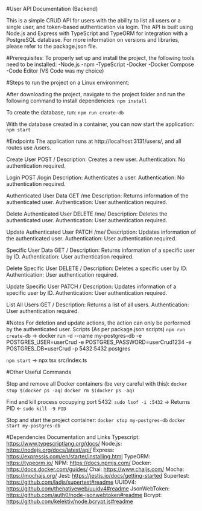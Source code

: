 #User API Documentation (Backend)

This is a simple CRUD API for users with the ability to list all users or a single user, and token-based authentication via login. The API is built using Node.js and Express with TypeScript and TypeORM for integration with a PostgreSQL database. For more information on versions and libraries, please refer to the package.json file.

#Prerequisites:
To properly set up and install the project, the following tools need to be installed:
-Node.js
-npm
-TypeScript
-Docker
-Docker Compose
-Code Editor (VS Code was my choice)

#Steps to run the project on a Linux environment:

After downloading the project, navigate to the project folder and run the following command to install dependencies:
`npm install`

To create the database, run:
`npm run create-db`

With the database created in a container, you can now start the application:
`npm start`


#Endpoints
The application runs at http://localhost:3131/users/, and all routes use /users.

Create User
POST /
Description: Creates a new user.
Authentication: No authentication required.

Login
POST /login
Description: Authenticates a user.
Authentication: No authentication required.

Authenticated User Data
GET /me
Description: Returns information of the authenticated user.
Authentication: User authentication required.

Delete Authenticated User
DELETE /me/
Description: Deletes the authenticated user.
Authentication: User authentication required.

Update Authenticated User
PATCH /me/
Description: Updates information of the authenticated user.
Authentication: User authentication required.

Specific User Data
GET /
Description: Returns information of a specific user by ID.
Authentication: User authentication required.

Delete Specific User
DELETE /
Description: Deletes a specific user by ID.
Authentication: User authentication required.

Update Specific User
PATCH /
Description: Updates information of a specific user by ID.
Authentication: User authentication required.

List All Users
GET /
Description: Returns a list of all users.
Authentication: User authentication required.

#Notes
For deletion and update actions, the action can only be performed by the authenticated user.
Scripts (As per package.json scripts)
`npm run create-db`
-> docker run -d --name my-postgres-db -e POSTGRES_USER=userCrud -e POSTGRES_PASSWORD=userCrud1234 -e POSTGRES_DB=userCrud -p 5432:5432 postgres

`npm start`
-> npx tsx src/index.ts

#Other Useful Commands

Stop and remove all Docker containers (be very careful with this):
`docker stop $(docker ps -aq)`
`docker rm $(docker ps -aq)`

Find and kill process occupying port 5432:
`sudo lsof -i :5432`
-> Returns PID <-
`sudo kill -9 PID`

Stop and start the project container:
`docker stop my-postgres-db`
`docker start my-postgres-db`

#Dependencies Documentation and Links
Typescript: https://www.typescriptlang.org/docs/
Node.js: https://nodejs.org/docs/latest/api/
Express: https://expressjs.com/en/starter/installing.html
TypeORM: https://typeorm.io/
NPM: https://docs.npmjs.com/
Docker: https://docs.docker.com/guides/
Chai: https://www.chaijs.com/
Mocha: https://mochajs.org/
Jest: https://jestjs.io/docs/getting-started
Supertest: https://github.com/ladjs/supertest#readme
UUIDV4: https://github.com/thenativeweb/uuidv4#readme
JsonWebToken: https://github.com/auth0/node-jsonwebtoken#readme
Bcrypt: https://github.com/kelektiv/node.bcrypt.js#readme
